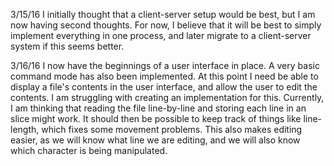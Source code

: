 3/15/16
I initially thought that a client-server setup would be best, but I am now having second thoughts. For now, I believe that it will be best to simply implement everything in one process, and later migrate to a client-server system if this seems better.

3/16/16
I now have the beginnings of a user interface in place. A very basic command mode has also been implemented. At this point I need be able to display a file's contents in the user interface, and allow the user to edit the contents. I am struggling with creating an implementation for this. Currently, I am thinking that reading the file line-by-line and storing each line in an slice might work. It should then be possible to keep track of things like line-length, which fixes some movement problems. This also makes editing easier, as we will know what line we are editing, and we will also know which character is being manipulated.
